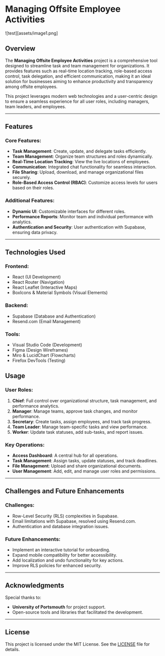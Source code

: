 # Managing Offsite Employee Activities

![test][assets/image1.png]
## Overview
The **Managing Offsite Employee Activities** project is a comprehensive tool designed to streamline task and team management for organizations. It provides features such as real-time location tracking, role-based access control, task delegation, and efficient communication, making it an ideal solution for businesses aiming to enhance productivity and transparency among offsite employees.

This project leverages modern web technologies and a user-centric design to ensure a seamless experience for all user roles, including managers, team leaders, and employees.

---

## Features
### Core Features:
- **Task Management**: Create, update, and delegate tasks efficiently.
- **Team Management**: Organize team structures and roles dynamically.
- **Real-Time Location Tracking**: View the live locations of employees.
- **Communication**: Integrated chat functionality for seamless interaction.
- **File Sharing**: Upload, download, and manage organizational files securely.
- **Role-Based Access Control (RBAC)**: Customize access levels for users based on their roles.

### Additional Features:
- **Dynamic UI**: Customizable interfaces for different roles.
- **Performance Reports**: Monitor team and individual performance with analytics.
- **Authentication and Security**: User authentication with Supabase, ensuring data privacy.

---

## Technologies Used
### Frontend:
- React (UI Development)
- React Router (Navigation)
- React Leaflet (Interactive Maps)
- BoxIcons & Material Symbols (Visual Elements)

### Backend:
- Supabase (Database and Authentication)
- Resend.com (Email Management)

### Tools:
- Visual Studio Code (Development)
- Figma (Design Wireframes)
- Miro & LucidChart (Flowcharts)
- Firefox DevTools (Testing)

## Usage

### User Roles:
1. **Chief**: Full control over organizational structure, task management, and performance analytics.
2. **Manager**: Manage teams, approve task changes, and monitor performance.
3. **Secretary**: Create tasks, assign employees, and track task progress.
4. **Team Leader**: Manage team-specific tasks and view performance.
5. **Worker**: Update task statuses, add sub-tasks, and report issues.

### Key Operations:
- **Access Dashboard**: A central hub for all operations.
- **Task Management**: Assign tasks, update statuses, and track deadlines.
- **File Management**: Upload and share organizational documents.
- **User Management**: Add, edit, and manage user roles and permissions.

---

## Challenges and Future Enhancements
### Challenges:
- Row-Level Security (RLS) complexities in Supabase.
- Email limitations with Supabase, resolved using Resend.com.
- Authentication and database integration issues.

### Future Enhancements:
- Implement an interactive tutorial for onboarding.
- Expand mobile compatibility for better accessibility.
- Add localization and undo functionality for key actions.
- Improve RLS policies for enhanced security.

---

## Acknowledgments
Special thanks to:
- **University of Portsmouth** for project support.
- Open-source tools and libraries that facilitated the development.

---

## License
This project is licensed under the MIT License. See the [LICENSE](LICENSE) file for details.
